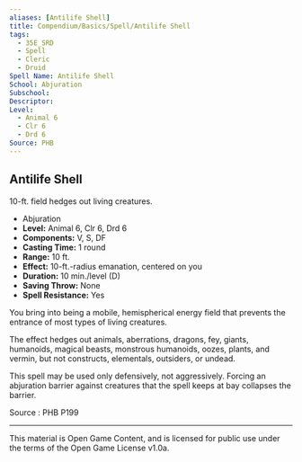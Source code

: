 ```yaml
---
aliases: [Antilife Shell]
title: Compendium/Basics/Spell/Antilife Shell
tags: 
  - 35E_SRD
  - Spell
  - Cleric
  - Druid
Spell Name: Antilife Shell
School: Abjuration
Subschool: 
Descriptor: 
Level:
  - Animal 6
  - Clr 6
  - Drd 6
Source: PHB
---
```


## Antilife Shell

10-ft. field hedges out living creatures.

*   Abjuration
*   **Level:** Animal 6, Clr 6, Drd 6
*   **Components:** V, S, DF
*   **Casting Time:** 1 round
*   **Range:** 10 ft.
*   **Effect:** 10-ft.-radius emanation, centered on you
*   **Duration:** 10 min./level (D)
*   **Saving Throw:** None
*   **Spell Resistance:** Yes

You bring into being a mobile, hemispherical energy field that prevents the entrance of most types of living creatures.

The effect hedges out animals, aberrations, dragons, fey, giants, humanoids, magical beasts, monstrous humanoids, oozes, plants, and vermin, but not constructs, elementals, outsiders, or undead.

This spell may be used only defensively, not aggressively. Forcing an abjuration barrier against creatures that the spell keeps at bay collapses the barrier.

Source : PHB P199

---

This material is Open Game Content, and is licensed for public use under  
the terms of the Open Game License v1.0a.
